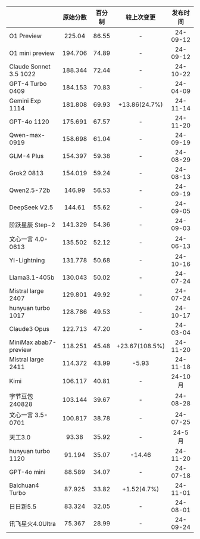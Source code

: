 |                       | 原始分数    | 百分制   | 较上次变更          | 发布时间     |
|:----------------------|:-------:|:-----:|:--------------:|:--------:|
| O1 Preview             | 225.04  | 86.55 | -              | 24-09-12 |
| O1 mini preview        | 194.706 | 74.89 | -              | 24-09-12 |
| Claude Sonnet 3.5 1022 | 188.344 | 72.44 | -              | 24-10-22 |
| GPT-4 Turbo 0409       | 184.153 | 70.83 | -              | 24-04-09 |
| Gemini Exp 1114        | 181.808 | 69.93 | +13.86(24.7%)  | 24-11-14 |
| GPT-4o 1120            | 175.691 | 67.57 | -              | 24-11-20 |
| Qwen-max-0919          | 158.698 | 61.04 | -              | 24-09-19 |
| GLM-4 Plus             | 154.397 | 59.38 | -              | 24-08-29 |
| Grok2 0813             | 154.019 | 59.24 | -              | 24-08-13 |
| Qwen2.5-72b            | 146.99  | 56.53 | -              | 24-09-19 |
| DeepSeek V2.5          | 144.61  | 55.62 | -              | 24-09-05 |
| 阶跃星辰 Step-2            | 141.329 | 54.36 | -              | 24-09-03 |
| 文心一言 4.0-0613          | 135.502 | 52.12 | -              | 24-06-13 |
| YI-Lightning           | 131.778 | 50.68 | -              | 24-10-16 |
| Llama3.1-405b          | 130.043 | 50.02 | -              | 24-07-24 |
| Mistral large 2407     | 129.801 | 49.92 | -              | 24-07-24 |
| hunyuan turbo 1017     | 128.786 | 49.53 | -              | 24-10-17 |
| Claude3 Opus           | 122.713 | 47.20 | -              | 24-03-04 |
| MiniMax abab7-preview  | 118.251 | 45.48 | +23.67(108.5%) | 24-11-20 |
| Mistral large 2411     | 114.372 | 43.99 | -5.93          | 24-11-18 |
| Kimi                   | 106.117 | 40.81 | -              | 24-10月   |
| 字节豆包 240828            | 103.144 | 39.67 | -              | 24-08-28 |
| 文心一言 3.5-0701          | 100.817 | 38.78 | -              | 24-07-25 |
| 天工3.0                  | 93.38   | 35.92 | -              | 24-5月    |
| hunyuan turbo 1120     | 91.194  | 35.07 | -14.46         | 24-11-20 |
| GPT-4o mini            | 88.589  | 34.07 | -              | 24-07-18 |
| Baichuan4 Turbo        | 87.925  | 33.82 | +1.52(4.7%)    | 24-11-01 |
| 日日新5.5                 | 83.324  | 32.05 | -              | 24-08-01 |
| 讯飞星火4.0Ultra           | 75.367  | 28.99 | -              | 24-09-24 |
